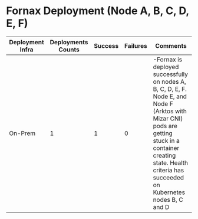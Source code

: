 # Fornax Deployment (Node A, B, C, D, E, F)

Deployment Infra | Deployments Counts | Success | Failures | Comments
--- | --- | --- | --- | ---
On-Prem | 1 | 1 | 0|-Fornax is deployed successfully on nodes A, B, C, D, E, F. Node E, and Node F (Arktos with Mizar CNI) pods are getting stuck in a container creating state. Health criteria has succeeded on Kubernetes nodes B, C and D

